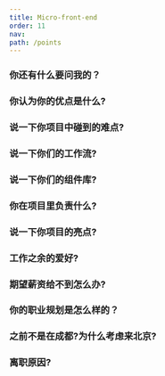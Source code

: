 ```yaml
---
title: Micro-front-end
order: 11
nav:
path: /points
---
```


### 你还有什么要问我的？

### 你认为你的优点是什么?

### 说一下你项目中碰到的难点?

### 说一下你们的工作流?

### 说一下你们的组件库?

### 你在项目里负责什么?

### 说一下你项目的亮点?

### 工作之余的爱好?

### 期望薪资给不到怎么办?

### 你的职业规划是怎么样的？

### 之前不是在成都?为什么考虑来北京?

### 离职原因?
